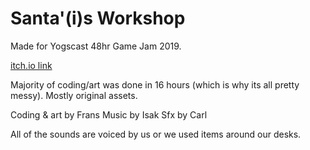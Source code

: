 # Santa'(i)s Workshop

Made for Yogscast 48hr Game Jam 2019.

[itch.io link](https://pyrbin.itch.io/santas-is-workshop)

Majority of coding/art was done in 16 hours (which is why its all pretty messy). Mostly original assets. 

Coding & art by Frans
Music by Isak
Sfx by Carl

All of the sounds are voiced by us or we used items around our desks.